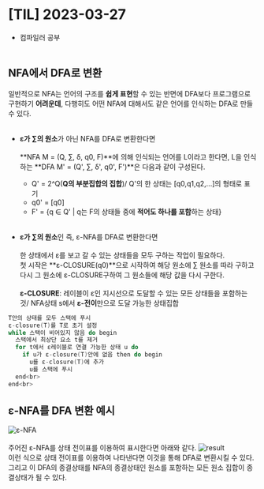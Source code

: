 # [TIL] 2023-03-27
- 컴파일러 공부<br><br>

## NFA에서 DFA로 변환
일반적으로 NFA는 언어의 구조를 **쉽게 표현**할 수 있는 반면에 DFA보다 프로그램으로 구현하기 **어려운데**, 다행히도 어떤 NFA에 대해서도 같은 언어를 인식하는 DFA로 만들 수 있다.<br><br>

- **ε가 ∑의 원소**가 아닌 NFA를 DFA로 변환한다면<br><br>
**NFA M = (Q, ∑, δ, q0, F)**에 의해 인식되는 언어를 L이라고 한다면, L을 인식하는 **DFA M' = (Q', ∑, δ', q0', F')**은 다음과 같이 구성된다.
  - Q' = 2^Q(**Q의 부분집합의 집합**)/ Q'의 한 상태는 [q0,q1,q2,...]의 형태로 표기
  - q0' = [q0]
  - F' = {q ∈ Q' | q는 F의 상태들 중에 **적어도 하나를 포함**하는 상태}<br><br>

-  **ε가 ∑의 원소**인 즉, ε-NFA를 DFA로 변환한다면<br><br>
한 상태에서 ε를 보고 갈 수 있는 상태들을 모두 구하는 작업이 필요하다.<br>
첫 시작은 **ε-CLOSURE(q0)**으로 시작하여 해당 원소에 ∑ 원소를 따라 구하고 다시 그 원소에 ε-CLOSURE구하여 그 원소들에 해당 값을 다시 구한다.<br><br>
**ε-CLOSURE**: 레이블이 ε인 지시선으로 도달할 수 있는 모든 상태들을 포함하는 것/ NFA상태 s에서 **ε-전이**만으로 도달 가능한 상태집합<br>
```c
T안의 상태를 모두 스택에 푸시
ε-closure(T)를 T로 초기 설정
while 스택이 비어있지 않음 do begin
  스택에서 최상단 요소 t를 제거
  for t에서 ε레이블로 연결 가능한 상태 u do
    if u가 ε-closure(T)안에 없음 then do begin
      u를 ε-closure(T)에 추가
      u를 스택에 푸시
  end<br>
end<br>
```
## ε-NFA를 DFA 변환 예시
![ε-NFA](https://img1.daumcdn.net/thumb/R1280x0/?scode=mtistory2&fname=https%3A%2F%2Fblog.kakaocdn.net%2Fdn%2Fbh8Cfz%2Fbtq9yM04WZM%2FxXmvrr76lQfEcOKIKNX581%2Fimg.png)<br><br>
주어진 ε-NFA를 상태 전이표를 이용하여 표시한다면 아래와 같다.
![result](https://img1.daumcdn.net/thumb/R1280x0/?scode=mtistory2&fname=https%3A%2F%2Fblog.kakaocdn.net%2Fdn%2Ferc0Lh%2Fbtq9E4TcHAt%2FHwogdhVbK0w2HjacMKNiOK%2Fimg.png)<br>
이런 식으로 상태 전이표를 이용하여 나타낸다면 이것을 통해 DFA로 변환시킬 수 있다. 그리고 이 DFA의 종결상태를 NFA의 종결상태인 원소를 포함하는 모든 원소 집합이 종결상태가 될 수 있다.







